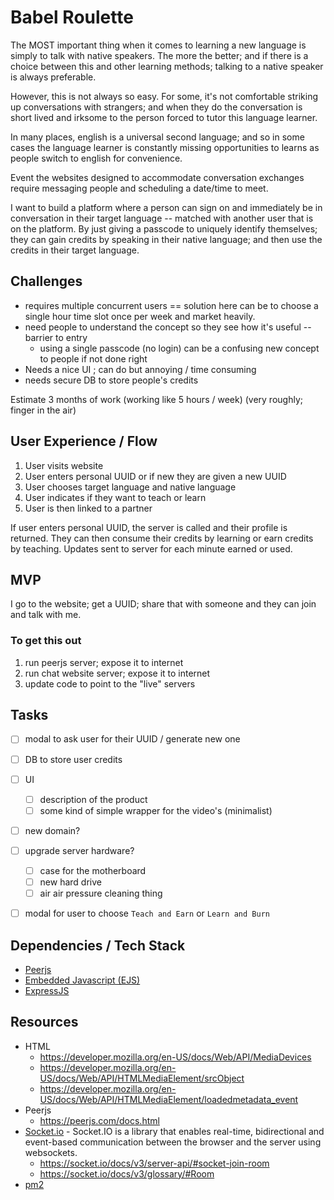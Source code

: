 # Babel Roulette 
The MOST important thing when it comes to learning a new language is simply to talk with native speakers. The more the better; and if there is a choice between this and other learning methods; talking to a native speaker is always preferable. 

However, this is not always so easy. For some, it's not comfortable striking up conversations with strangers; and when they do the conversation is short lived and irksome to the person forced to tutor this language learner. 

In many places, english is a universal second language; and so in some cases the language learner is constantly missing opportunities to learns as people switch to english for convenience. 

Event the websites designed to accommodate conversation exchanges require messaging people and scheduling a date/time to meet. 

I want to build a platform where a person can sign on and immediately be in conversation in their target language -- matched with another user that is on the platform. By just giving a passcode to uniquely identify themselves; they can gain credits by speaking in their native language; and then use the credits in their target language.

## Challenges 
- requires multiple concurrent users == solution here can be to choose a single hour time slot once per week and market heavily.
- need people to understand the concept so they see how it's useful -- barrier to entry
  - using a single passcode (no login) can be a confusing new concept to people if not done right
- Needs a nice UI ; can do but annoying / time consuming 
- needs secure DB to store people's credits

Estimate 3 months of work (working like 5 hours / week) (very roughly; finger in the air) 

## User Experience / Flow 
1. User visits website
2. User enters personal UUID or if new they are given a new UUID
3. User chooses target language and native language
4. User indicates if they want to teach or learn 
5. User is then linked to a partner

If user enters personal UUID, the server is called and their profile is returned. They can then consume their credits by learning or earn credits by teaching. Updates sent to server for each minute earned or used. 

## MVP 
I go to the website; get a UUID; share that with someone and they can join and talk with me.

### To get this out 
1. run peerjs server; expose it to internet
2. run chat website server; expose it to internet 
3. update code to point to the "live" servers 

## Tasks 
- [ ] modal to ask user for their UUID / generate new one
- [ ] DB to store user credits 
- [ ] UI 
  - [ ] description of the product
  - [ ] some kind of simple wrapper for the video's (minimalist)
- [ ] new domain? 
- [ ] upgrade server hardware? 
  - [ ] case for the motherboard
  - [ ] new hard drive
  - [ ] air air pressure cleaning thing 
- [ ] modal for user to choose `Teach and Earn` or `Learn and Burn`


## Dependencies / Tech Stack 
- [Peerjs](https://peerjs.com/) 
- [Embedded Javascript (EJS)](https://ejs.co/)
- [ExpressJS](https://expressjs.com/)


## Resources
- HTML 
  - https://developer.mozilla.org/en-US/docs/Web/API/MediaDevices
  - https://developer.mozilla.org/en-US/docs/Web/API/HTMLMediaElement/srcObject
  - https://developer.mozilla.org/en-US/docs/Web/API/HTMLMediaElement/loadedmetadata_event
- Peerjs
  - https://peerjs.com/docs.html
- [Socket.io](https://socket.io/docs/v3/index.html) - Socket.IO is a library that enables real-time, bidirectional and event-based communication between the browser and the server using websockets.
  - https://socket.io/docs/v3/server-api/#socket-join-room
  - https://socket.io/docs/v3/glossary/#Room
- [pm2](https://pm2.keymetrics.io/docs/usage/quick-start/)